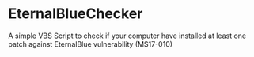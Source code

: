 # EternalBlueChecker
A simple VBS Script to check if your computer have installed at least one patch against EternalBlue vulnerability (MS17-010)
